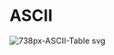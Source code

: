 # ASCII 
![738px-ASCII-Table svg](https://github.com/themusharraf/Ascii/assets/122869450/0f7e38ba-9330-4f63-8936-cfe7c192ec93)  
 
 
